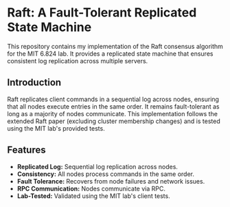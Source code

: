 # Raft: A Fault-Tolerant Replicated State Machine

This repository contains my implementation of the Raft consensus algorithm for the MIT 6.824 lab. It provides a replicated state machine that ensures consistent log replication across multiple servers.

## Introduction

Raft replicates client commands in a sequential log across nodes, ensuring that all nodes execute entries in the same order. It remains fault-tolerant as long as a majority of nodes communicate. This implementation follows the extended Raft paper (excluding cluster membership changes) and is tested using the MIT lab's provided tests.

## Features

- **Replicated Log:** Sequential log replication across nodes.
- **Consistency:** All nodes process commands in the same order.
- **Fault Tolerance:** Recovers from node failures and network issues.
- **RPC Communication:** Nodes communicate via RPC.
- **Lab-Tested:** Validated using the MIT lab's client tests.
